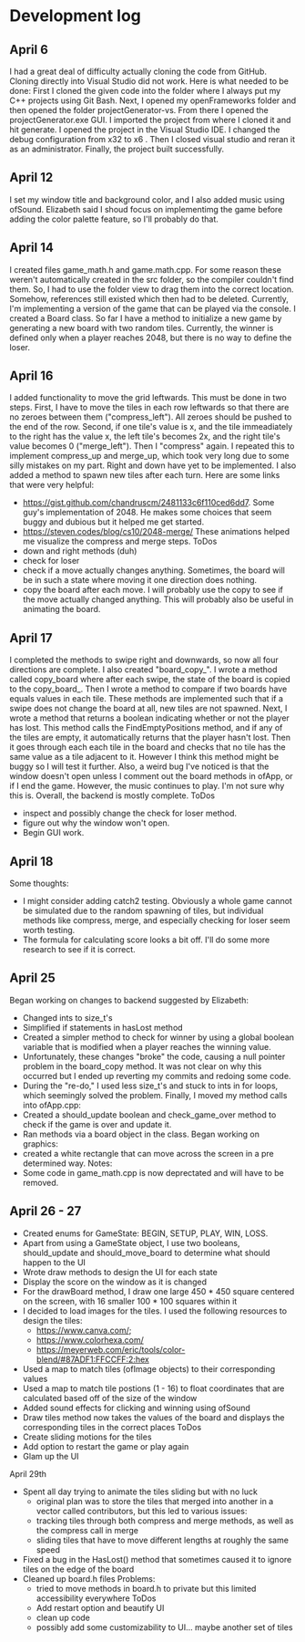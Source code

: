 # Development log

## April 6
I had a great deal of difficulty actually cloning the code from GitHub. Cloning directly into Visual Studio did not work. Here is what needed to be done:
First I cloned the given code into the folder where I always put my C++ projects using Git Bash. Next, I opened my openFrameworks folder and then opened the folder projectGenerator-vs. From there I opened the projectGenerator.exe GUI. 
I imported the project from where I cloned it and hit generate. I opened the project in the Visual Studio IDE. I changed the debug configuration from x32 to x6
. Then I closed visual studio and reran it as an administrator. Finally, the project built successfully.

## April 12
I set my window title and background color, and I also added music using ofSound. Elizabeth said I shoud focus on implementimg the game before adding the color palette feature, so I'll probably do that.

## April 14
I created files game_math.h and game.math.cpp. For some reason these weren't automatically created in the src folder, so the compiler couldn't find them. So, I had to use the folder view to drag them into the correct location. Somehow, references still existed which then had to be deleted. 
Currently, I'm implementing a version of the game that can be played via the console. I created a Board class. So far I have a method to initialize a new game by generating a new board with two random tiles. Currently, the winner is defined only when a player reaches 2048, but there is no way to define the loser.

## April 16
I added functionality to move the grid leftwards. This must be done in two steps. 
First, I have to move the tiles in each row leftwards so that there are no zeroes between them ("compress_left"). All zeroes should be pushed to the end of the row. 
Second, if one tile's value is x, and the tile immeadiately to the right has the value x, the left tile's becomes 2x, and the right tile's value becomes 0 ("merge_left"). Then I "compress" again.
I repeated this to implement compress_up and merge_up, which took very long due to some silly mistakes on my part. Right and down have yet to be implemented.
I also added a method to spawn new tiles after each turn.
Here are some links that were very helpful:
- https://gist.github.com/chandruscm/2481133c6f110ced6dd7. Some guy's implementation of 2048. He makes some choices that seem buggy and dubious but it helped me get started.
- https://steven.codes/blog/cs10/2048-merge/ These animations helped me visualize the compress and merge steps.
ToDos
- down and right methods (duh)
- check for loser
- check if a move actually changes anything. Sometimes, the board will be in such a state where moving it one direction does nothing.
- copy the board after each move. I will probably use the copy to see if the move actually changed anything. This will probably also be useful in animating the board.

## April 17
I completed the methods to swipe right and downwards, so now all four directions are complete.
I also created "board_copy_". I wrote a method called copy_board where after each swipe, the state of the board is copied to the copy_board_. 
Then I wrote a method to compare if two boards have equals values in each tile. These methods are implemented such that if a swipe does not change the board at all, new tiles are not spawned.
Next, I wrote a method that returns a boolean indicating whether or not the player has lost. This method calls the FindEmptyPositions method, and if any of the tiles are empty, it automatically returns that the player hasn't lost.
Then it goes through each each tile in the board and checks that no tile has the same value as a tile adjacent to it. However I think this method might be buggy so I will test it further.
Also, a weird bug I've noticed is that the window doesn't open unless I comment out the board methods in ofApp, or if I end the game. However, the music continues to play.
I'm not sure why this is. 
Overall, the backend is mostly complete.
ToDos
- inspect and possibly change the check for loser method.
- figure out why the window won't open.
- Begin GUI work.

## April 18 
Some thoughts:
- I might consider adding catch2 testing. Obviously a whole game cannot be simulated due to the random spawning of tiles, but individual methods like compress, merge, and especially checking for loser seem worth testing.
- The formula for calculating score looks a bit off. I'll do some more research to see if it is correct.

## April 25
Began working on changes to backend suggested by Elizabeth:
- Changed ints to size_t's
- Simplified if statements in hasLost method
- Created a simpler method to check for winner by using a global boolean variable that is modified when a player reaches the winning value.
- Unfortunately, these changes "broke" the code, causing a null pointer problem in the board_copy method. It was not clear on why this occurred but I ended up reverting my commits and redoing some code.
- During the "re-do," I used less size_t's and stuck to ints in for loops, which seemingly solved the problem.
Finally, I moved my method calls into ofApp.cpp:
- Created a should_update boolean and check_game_over method to check if the game is over and update it.
- Ran methods via a board object in the class.
Began working on graphics:
- created a white rectangle that can move across the screen in a pre determined way.
Notes:
- Some code in game_math.cpp is now deprectated and will have to be removed.

## April 26 - 27
- Created enums for GameState: BEGIN, SETUP, PLAY, WIN, LOSS.
- Apart from using a GameState object, I use two booleans, should_update and should_move_board to determine what should happen to the UI
- Wrote draw methods to design the UI for each state
- Display the score on the window as it is changed
- For the drawBoard method, I draw one large 450 * 450 square centered on the screen, with 16 smaller 100 * 100 squares within it
- I decided to load images for the tiles. I used the following resources to design the tiles:
	- https://www.canva.com/;
	- https://www.colorhexa.com/
	- https://meyerweb.com/eric/tools/color-blend/#87ADF1:FFCCFF:2:hex
- Used a map to match tiles (ofImage objects) to their corresponding values
- Used a map to match tile postions (1 - 16) to float coordinates that are calculated based off of the size of the window
- Added sound effects for clicking and winning using ofSound
- Draw tiles method now takes the values of the board and displays the corresponding tiles in the correct places
ToDos
- Create sliding motions for the tiles
- Add option to restart the game or play again
- Glam up the UI

April 29th
- Spent all day trying to animate the tiles sliding but with no luck
	- original plan was to store the tiles that merged into another in a vector called contributors, but this led to various issues:
	- tracking tiles through both compress and merge methods, as well as the compress call in merge
	- sliding tiles that have to move different lengths at roughly the same speed
- Fixed a bug in the HasLost() method that sometimes caused it to ignore tiles on the edge of the board
- Cleaned up board.h files
Problems:
	- tried to move methods in board.h to private but this limited accessibility everywhere
ToDos
	- Add restart option and beautify UI
	- clean up code
	- possibly add some customizability to UI... maybe another set of tiles